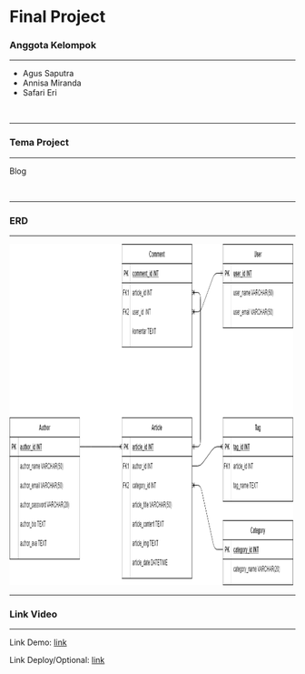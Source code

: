 <h1>Final Project</h1>
<h3>Anggota Kelompok</h3>
<hr>
<ul>
    <li>Agus Saputra</li>
    <li>Annisa Miranda</li>
    <li>Safari Eri</li>
</ul>
<br>
<hr>
<h3>Tema Project</h3>
<hr>
<p>Blog</p>
<br>
<hr>
<h3>ERD</h3>
<hr>
<img src="/public/ERD/ERD.png" alt="ERD" width="500" height="600">
<br>
<hr>
<h3>Link Video</h3>
<hr>
<p>Link Demo: <a href="">link</a></p>
<p>Link Deploy/Optional: <a href="">link</a></p>
